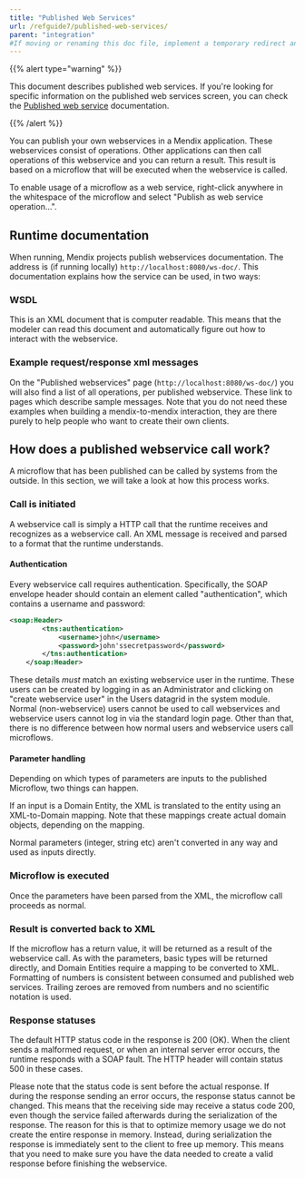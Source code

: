 ```yaml
---
title: "Published Web Services"
url: /refguide7/published-web-services/
parent: "integration"
#If moving or renaming this doc file, implement a temporary redirect and let the respective team know they should update the URL in the product. See Mapping to Products for more details.
---
```



{{% alert type="warning" %}}

This document describes published web services. If you're looking for specific information on the published web services screen, you can check the [Published web service](/refguide/published-web-service/) documentation.

{{% /alert %}}

You can publish your own webservices in a Mendix application. These webservices consist of operations. Other applications can then call operations of this webservice and you can return a result. This result is based on a microflow that will be executed when the webservice is called.

To enable usage of a microflow as a web service, right-click anywhere in the whitespace of the microflow and select "Publish as web service operation...".

## Runtime documentation

When running, Mendix projects publish webservices documentation. The address is (if running locally) `http://localhost:8080/ws-doc/`. This documentation explains how the service can be used, in two ways:

### WSDL

This is an XML document that is computer readable. This means that the modeler can read this document and automatically figure out how to interact with the webservice.

### Example request/response xml messages

On the "Published webservices" page (`http://localhost:8080/ws-doc/`) you will also find a list of all operations, per published webservice. These link to pages which describe sample messages. Note that you do not need these examples when building a mendix-to-mendix interaction, they are there purely to help people who want to create their own clients.

## How does a published webservice call work?

A microflow that has been published can be called by systems from the outside. In this section, we will take a look at how this process works.

### Call is initiated

A webservice call is simply a HTTP call that the runtime receives and recognizes as a webservice call. An XML message is received and parsed to a format that the runtime understands.

#### Authentication

Every webservice call requires authentication. Specifically, the SOAP envelope header should contain an element called "authentication", which contains a username and password:

```xml
<soap:Header>
        <tns:authentication>
            <username>john</username>
            <password>john'ssecretpassword</password>
        </tns:authentication>
    </soap:Header>

```

These details _must_ match an existing webservice user in the runtime. These users can be created by logging in as an Administrator and clicking on "create webservice user" in the Users datagrid in the system module. Normal (non-webservice) users cannot be used to call webservices and webservice users cannot log in via the standard login page.
Other than that, there is no difference between how normal users and webservice users call microflows.

#### Parameter handling

Depending on which types of parameters are inputs to the published Microflow, two things can happen.

If an input is a Domain Entity, the XML is translated to the entity using an XML-to-Domain mapping. Note that these mappings create actual domain objects, depending on the mapping.

Normal parameters (integer, string etc) aren't converted in any way and used as inputs directly.

### Microflow is executed

Once the parameters have been parsed from the XML, the microflow call proceeds as normal.

### Result is converted back to XML

If the microflow has a return value, it will be returned as a result of the webservice call. As with the parameters, basic types will be returned directly, and Domain Entities require a mapping to be converted to XML. Formatting of numbers is consistent between consumed and published web services. Trailing zeroes are removed from numbers and no scientific notation is used.

### Response statuses

The default HTTP status code in the response is 200 (OK). When the client sends a malformed request, or when an internal server error occurs, the runtime responds with a SOAP fault. The HTTP header will contain status 500 in these cases.

Please note that the status code is sent before the actual response. If during the response sending an error occurs, the response status cannot be changed. This means that the receiving side may receive a status code 200, even though the service failed afterwards during the serialization of the response. The reason for this is that to optimize memory usage we do not create the entire response in memory. Instead, during serialization the response is immediately sent to the client to free up memory. This means that you need to make sure you have the data needed to create a valid response before finishing the webservice.
